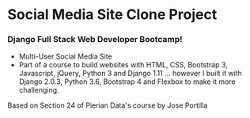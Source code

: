# Social Media Site Clone Project

### Django Full Stack Web Developer Bootcamp!

* Multi-User Social Media Site
* Part of a course to build websites with HTML, CSS, Bootstrap 3, Javascript, jQuery, Python 3 and Django 1.11
... however I built it with Django 2.0.3, Python 3.6, Bootstrap 4 and Flexbox to make it more challenging.

Based on Section 24 of Pierian Data's course by Jose Portilla
